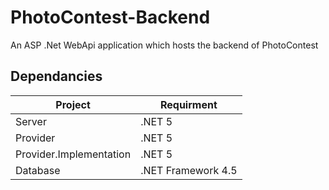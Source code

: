 # PhotoContest-Backend
An ASP .Net WebApi application which hosts the backend of PhotoContest

## Dependancies 
| Project                 | Requirment         |
| -------                 | ----------         |
| Server                  | .NET 5             |
| Provider                | .NET 5             |
| Provider.Implementation | .NET 5             |
| Database                | .NET Framework 4.5 |
